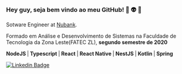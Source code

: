 ### Hey guy, seja bem vindo ao meu GitHub! 👋 👽 🤙                                          

Sotware Engineer at [Nubank](https://nubank.com.br/). 

Formado em Análise e Desenvolvimento de Sistemas na Faculdade de Tecnologia da Zona Leste(FATEC ZL), <strong>segundo semestre de 2020</strong>

<strong>NodeJS </strong>|<strong> Typescript </strong>|<strong> React </strong>|<strong> React Native </strong>|<strong> NestJS </strong>|<strong> Kotlin </strong>|<strong> Spring</strong> 

[![Linkedin Badge](https://img.shields.io/badge/-LinkedIn-blue?style=flat-square&logo=Linkedin&logoColor=white&link=https://www.linkedin.com/in/jo%C3%A3o-henrique-3a8132125/)](https://www.linkedin.com/in/joaohmaciel/)

<!--
**jhsmaciel/jhsmaciel** is a ✨ _special_ ✨ repository because its `README.md` (this file) appears on your GitHub profile.

Here are some ideas to get you started:

- 🔭 I’m currently working on ...
- 🌱 I’m currently learning ...
- 👯 I’m looking to collaborate on ...
- 🤔 I’m looking for help with ...
- 💬 Ask me about ...
- 📫 How to reach me: ...
- 😄 Pronouns: ...
- ⚡ Fun fact: ...
-->
